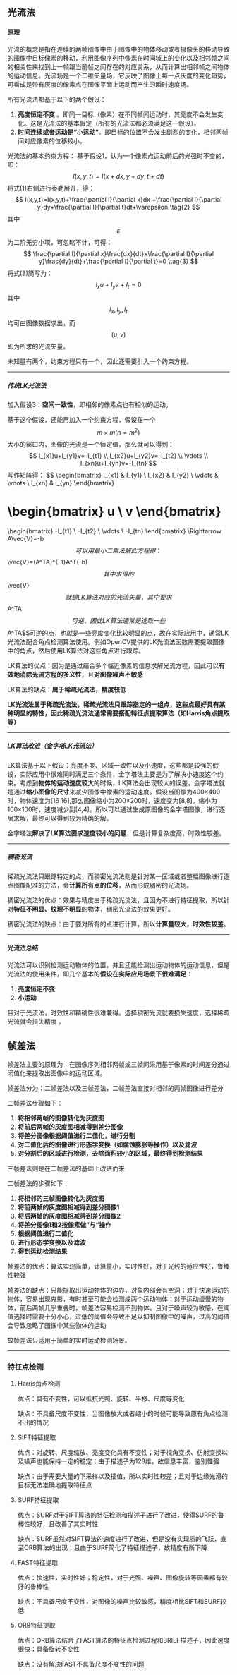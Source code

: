 ## 光流法

#### 原理

光流的概念是指在连续的两帧图像中由于图像中的物体移动或者摄像头的移动导致的图像中目标像素的移动，利用图像序列中像素在时间域上的变化以及相邻帧之间的相关性来找到上一帧跟当前帧之间存在的对应关系，从而计算出相邻帧之间物体的运动信息。光流场是一个二维矢量场，它反映了图像上每一点灰度的变化趋势，可看成是带有灰度的像素点在图像平面上运动而产生的瞬时速度场。

所有光流法都基于以下的两个假设：
1. **亮度恒定不变** 。即同一目标（像素）在不同帧间运动时，其亮度不会发生变化。这是光流法的基本假定（所有的光流法都必须满足这一假设）。
2. **时间连续或者运动是“小运动”**。即目标的位置不会发生剧烈的变化，相邻两帧间对应像素的位移较小。

光流法的基本约束方程：
基于假设1，认为一个像素点运动前后的光强时不变的，即：
$$
I(x,y,t)=I(x+dx,y+dy,t+dt)\tag{1}
$$
将式(1)右侧进行泰勒展开，得：
$$
I(x,y,t)=I(x,y,t)+\frac{\partial I}{\partial x}dx +\frac{\partial I}{\partial y}dy+\frac{\partial I}{\partial t}dt+\varepsilon \tag{2}
$$
其中$$\varepsilon$$为二阶无穷小项，可忽略不计，可得：
$$
\frac{\partial I}{\partial x}\frac{dx}{dt}+\frac{\partial I}{\partial y}\frac{dy}{dt}+\frac{\partial I}{\partial t}=0 \tag{3}
$$
将式(3)简写为：
$$
I_xu+I_yv+I_t=0\tag{4}
$$
其中$$I_x,I_y,I_t$$均可由图像数据求出，而$$(u,v)$$即为所求的光流矢量。

未知量有两个，约束方程只有一个，因此还需要引入一个约束方程。

---

##### 传统LK光流法

加入假设3：**空间一致性**，即相邻的像素点也有相似的运动。

基于这个假设，还能再加入一个约束方程，假设在一个$$m \times m(n=m^2)$$大小的窗口内，图像的光流是一个恒定值，那么就可以得到：
$$
I_{x1}u+I_{y1}v=-I_{t1}
\\
I_{x2}u+I_{y2}v=-I_{t2}
\\
\vdots
\\
I_{xn}u+I_{yn}v=-I_{tn}
$$
写作矩阵得：
$$
\begin{bmatrix}
I_{x1} & I_{y1} \\
I_{x2} & I_{y2} \\
\vdots & \vdots \\
I_{xn} & I_{yn}
\end{bmatrix}

\begin{bmatrix}
u \\
v
\end{bmatrix}
=
\begin{bmatrix}
-I_{t1} \\
-I_{t2} \\
\vdots \\
-I_{tn}
\end{bmatrix}
\Rightarrow
A\vec{V}=-b
$$
可以用最小二乘法解此方程得：
$$
\vec{V}=(A^TA)^{-1}A^T(-b)
$$
其中求得的$$\vec{V}$$就是LK算法对应的光流矢量，其中要求$$A^TA$$可逆，因此LK算法通常是选取一些$$A^TA$$可逆的点，也就是一些亮度变化比较明显的点，故在实际应用中，通常LK光流法配合角点检测算法使用。例如OpenCV提供的LK光流法函数需要提取图像中的角点，然后使用LK算法对这些角点进行跟踪。

LK算法的优点：因为是通过结合多个临近像素的信息求解光流方程，因此可以**有效地消除光流方程的多义性**，且**对图像噪声不敏感**

LK算法的缺点：**属于稀疏光流法，精度较低**

**LK光流法属于稀疏光流法，稀疏光流法只跟踪指定的一组点，这些点最好具有某种明显的特性，因此稀疏光流法通常需要搭配特征点提取算法（如Harris角点提取等）**

---

##### LK算法改进（金字塔LK光流法）

LK算法基于以下假设：亮度不变、区域一致性以及小速度，这些都是较强的假设，实际应用中很难同时满足三个条件，金字塔法主要是为了解决小速度这个约束。考虑到**物体的运动速度较大**的时候，LK算法会出现较大的误差，金字塔法就是通过**缩小图像的尺寸**来减少图像中像素的运动速度。假设当图像为400×400时，物体速度为[16 16],那么图像缩小为200×200时，速度变为[8,8]。缩小为100×100时，速度减少到[4,4]。所以可以通过生成原图像的金字塔图像，进行逐层求解，最终可以得到较为精确的解。

金字塔法**解决了LK算法要求速度较小的问题**，但是计算复杂度高，时效性较差。

---

##### 稠密光流

稀疏光流法只跟踪特定的点，而稠密光流法则是针对某一区域或者整幅图像进行逐点图像配准的方法，会**计算所有点的位移**，从而形成稠密的光流场。

稠密光流法的优点：效果与精度由于稀疏光流法，且因为不进行特征提取，所以针对**特征不明显、纹理不明显**的物体，稠密光流法的效果更好。

稠密光流法的缺点：由于要对所有的点进行计算，所以**计算量较大，时效性较差**。

---

#### 光流法总结

光流法可以识别检测运动物体的位置，并且还能检测出运动物体的运动信息，但是光流法的使用条件，即几个基本的**假设在实际应用场景下很难满足**：

1. **亮度恒定不变**
2. **小运动**

且对于光流法，时效性和精确性很难兼得。选择稠密光流就要损失速度，选择稀疏光流就会损失精度 。



## 帧差法

帧差法主要的原理为：在图像序列相邻两帧或三帧间采用基于像素的时间差分通过闭值化来提取出图像中的运动区域。

帧差法分为：二帧差法以及三帧差法，二帧差法直接对相邻的两帧图像进行差分

二帧差法步骤如下：

1. **将相邻两帧的图像转化为灰度图**
2. **将前后两帧的灰度图相减得到差分图像**
3. **将差分图像根据阈值进行二值化，进行分割**
4. **对二值化后的图像进行形态学变换（如腐蚀膨胀等操作）以及滤波**
5. **对分割后的区域进行检测，去除面积较小的区域，最终得到检测结果**

三帧差法则是在二帧差法的基础上改进而来

二帧差法的步骤如下：

1. **将相邻的三帧图像转化为灰度图**
2. **将前两帧的灰度图相减得到差分图像1**
3. **将后两帧的灰度图相减得到差分图像2**
4. **将差分图像1和2按像素做”与“操作**
5. **根据阈值进行二值化**
6. **进行形态学变换以及滤波**
7. **得到运动检测结果**

帧差法的优点：算法实现简单，计算量小，实时性好，对于光线的适应性好，鲁棒性较强

帧差法的缺点：只能提取出运动物体的边界，对象内部会有空洞；对于快速运动的物体，容易出现鬼影，有时甚至可能会检测成两个运动物体；对于运动缓慢的物体，前后两帧几乎重叠时，帧差法容易检测不到物体。且对于噪声较为敏感，在阈值选择时需要十分小心，过低的阈值会导致不足以抑制图像中的噪声，过高的阈值会导致忽略了图像中某些物体的运动

故帧差法只适用于简单的实时运动检测场景。

---

### 特征点检测

1. Harris角点检测

   优点：具有不变性，可以抵抗光照、旋转、平移、尺度等变化

   缺点：不具备尺度不变性，当图像放大或者缩小的时候可能导致原有角点检测不出的情况

2. SIFT特征提取

   优点：对旋转、尺度缩放、亮度变化具有不变性；对于视角变换、仿射变换以及噪声也能保持一定的稳定；由于描述子为128维，故信息丰富，鉴别性强

   缺点：由于需要大量的下采样以及插值，所以实时性较差；且对于边缘光滑的目标无法准确地提取特征点

3. SURF特征提取

   优点：SURF对于SIFT算法的特征检测和描述子进行了改进，使得SURF的鲁棒性较好，且改善了其实时性

   缺点：SURF虽然对SIFT算法的速度进行了改进，但是没有实现质的飞跃，直至ORB算法的出现；且由于SURF简化了特征描述子，故精度有所下降

4. FAST特征提取

   优点：快速性，实时性好；稳定性，对于光照、噪声、图像旋转等因素都有较好的鲁棒性

   缺点：不具备尺度不变性，对图像的噪声比较敏感，精度相比SIFT和SURF较低

5. ORB特征提取

   优点：ORB算法结合了FAST算法的特征点检测过程和BRIEF描述子，因此速度很快；具备旋转不变性

   缺点：没有解决FAST不具备尺度不变性的问题



